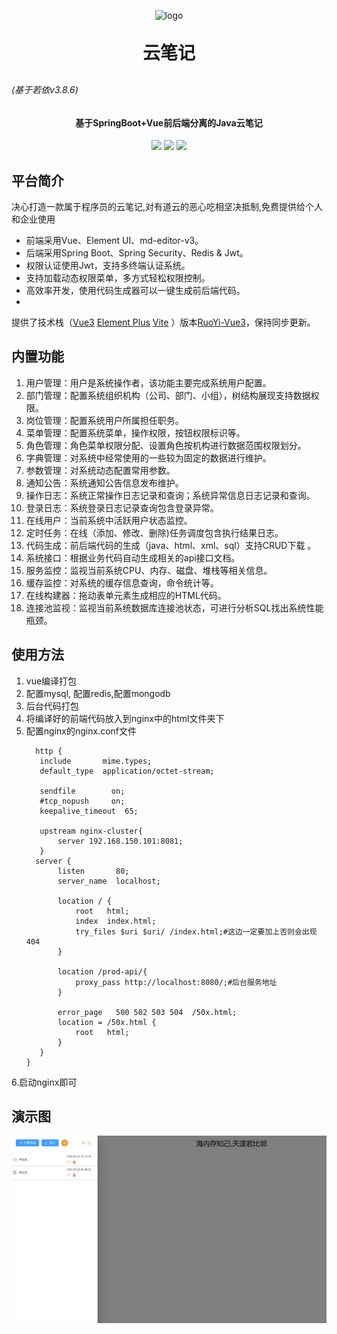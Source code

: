 <p align="center">
	<img alt="logo" src="https://oscimg.oschina.net/oscnet/up-d3d0a9303e11d522a06cd263f3079027715.png">
</p>
<h1 align="center" style="margin: 30px 0 30px; font-weight: bold;">云笔记 </h1><h6>(基于若依v3.8.6)</h6>
<h4 align="center">基于SpringBoot+Vue前后端分离的Java云笔记</h4>
<p align="center">
	<a href="https://gitee.com/y_project/RuoYi-Vue/stargazers"><img src="https://gitee.com/y_project/RuoYi-Vue/badge/star.svg?theme=dark"></a>
	<a href="https://gitee.com/y_project/RuoYi-Vue"><img src="https://img.shields.io/badge/RuoYi-v3.8.6-brightgreen.svg"></a>
	<a href="https://gitee.com/y_project/RuoYi-Vue/blob/master/LICENSE"><img src="https://img.shields.io/github/license/mashape/apistatus.svg"></a>
</p>

## 平台简介

决心打造一款属于程序员的云笔记,对有道云的恶心吃相坚决抵制,免费提供给个人和企业使用

* 前端采用Vue、Element UI、md-editor-v3。
* 后端采用Spring Boot、Spring Security、Redis & Jwt。
* 权限认证使用Jwt，支持多终端认证系统。
* 支持加载动态权限菜单，多方式轻松权限控制。
* 高效率开发，使用代码生成器可以一键生成前后端代码。
*

提供了技术栈（[Vue3](https://v3.cn.vuejs.org) [Element Plus](https://element-plus.org/zh-CN) [Vite](https://cn.vitejs.dev)
）版本[RuoYi-Vue3](https://github.com/yangzongzhuan/RuoYi-Vue3)，保持同步更新。

## 内置功能

1. 用户管理：用户是系统操作者，该功能主要完成系统用户配置。
2. 部门管理：配置系统组织机构（公司、部门、小组），树结构展现支持数据权限。
3. 岗位管理：配置系统用户所属担任职务。
4. 菜单管理：配置系统菜单，操作权限，按钮权限标识等。
5. 角色管理：角色菜单权限分配、设置角色按机构进行数据范围权限划分。
6. 字典管理：对系统中经常使用的一些较为固定的数据进行维护。
7. 参数管理：对系统动态配置常用参数。
8. 通知公告：系统通知公告信息发布维护。
9. 操作日志：系统正常操作日志记录和查询；系统异常信息日志记录和查询。
10. 登录日志：系统登录日志记录查询包含登录异常。
11. 在线用户：当前系统中活跃用户状态监控。
12. 定时任务：在线（添加、修改、删除)任务调度包含执行结果日志。
13. 代码生成：前后端代码的生成（java、html、xml、sql）支持CRUD下载 。
14. 系统接口：根据业务代码自动生成相关的api接口文档。
15. 服务监控：监视当前系统CPU、内存、磁盘、堆栈等相关信息。
16. 缓存监控：对系统的缓存信息查询，命令统计等。
17. 在线构建器：拖动表单元素生成相应的HTML代码。
18. 连接池监视：监视当前系统数据库连接池状态，可进行分析SQL找出系统性能瓶颈。

## 使用方法

1. vue编译打包
2. 配置mysql, 配置redis,配置mongodb
3. 后台代码打包
4. 将编译好的前端代码放入到nginx中的html文件夹下
5. 配置nginx的nginx.conf文件
   ```
     http {
      include       mime.types;
      default_type  application/octet-stream;

      sendfile        on;
      #tcp_nopush     on;
      keepalive_timeout  65;

      upstream nginx-cluster{
          server 192.168.150.101:8081;
      }
     server {
          listen       80;
          server_name  localhost;

          location / {
              root   html;
              index  index.html;
              try_files $uri $uri/ /index.html;#这边一定要加上否则会出现404
          }
        
          location /prod-api/{
              proxy_pass http://localhost:8080/;#后台服务地址
          }

          error_page   500 502 503 504  /50x.html;
          location = /50x.html {
              root   html;
          }
      }
   }   
   ```

6.启动nginx即可

## 演示图

![img.png](imgs/img.png)

